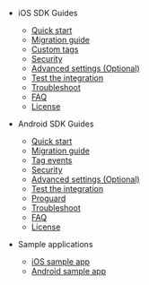 * iOS SDK Guides
	* [Quick start](ios/sdk-ios-setup)
	* [Migration guide](ios/sdk-ios-migration)
	* [Custom tags](ios/sdk-ios-custom-tags)
	* [Security](ios/sdk-ios-security)
	* [Advanced settings (Optional)](ios/sdk-ios-advanced-settings)
	* [Test the integration](ios/sdk-ios-integration-test)
	* [Troubleshoot](ios/sdk-ios-troubleshoot)
	* [FAQ](ios/sdk-ios-faq)
	* [License](ios/sdk-ios-license)

* Android SDK Guides
	* [Quick start](android/sdk-android-setup)
	* [Migration guide](android/sdk-android-migration)
	* [Tag events](android/sdk-android-custom-tags)
	* [Security](android/sdk-android-security)
	* [Advanced settings (Optional)](android/sdk-android-advanced-settings)
	* [Test the integration](android/sdk-android-integration-test)
	* [Proguard](android/sdk-android-proguard)
	* [Troubleshoot](android/sdk-android-troubleshoot)
	* [FAQ](android/sdk-android-faq)
	* [License](android/sdk-android-license)

* Sample applications
	* [iOS sample app](ios/sample-ios)
	* [Android sample app](android/sample-android)
